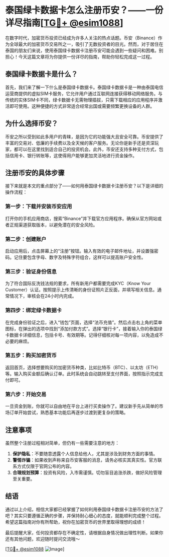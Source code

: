 # 泰国绿卡数据卡怎么注册币安？——一份详尽指南[[TG💪+ @esim1088](https://t.me/s/esim1088)]

在数字时代，加密货币投资已经成为许多人关注的热点话题。币安（Binance）作为全球最大的加密货币交易所之一，吸引了无数投资者的目光。然而，对于居住在泰国的朋友们来说，使用泰国绿卡数据卡注册币安可能会遇到一些疑问和困难。别担心！今天这篇文章将为你提供一份详尽的指南，帮助你轻松完成这一过程。

## 泰国绿卡数据卡是什么？

首先，我们来了解一下什么是泰国绿卡数据卡。泰国绿卡数据卡是一种由泰国电信运营商提供的虚拟SIM卡服务，它允许用户通过互联网连接获得移动网络服务。与传统的实体SIM卡不同，绿卡数据卡无需物理插拔，只需下载相应的应用程序并激活即可使用。这种便捷的方式非常适合经常出国或需要频繁更换设备的人群。

## 为什么选择币安？

币安之所以受到如此多用户的青睐，是因为它的功能强大且安全可靠。币安提供了丰富的交易对、低廉的手续费以及全天候的客户服务。无论你是新手还是资深玩家，都可以在这里找到适合自己的投资机会。此外，币安还支持多种支付方式，包括信用卡、银行转账等，这使得用户能够更加灵活地进行资金操作。

## 注册币安的具体步骤

接下来就是本文的重点部分了——如何用泰国绿卡数据卡注册币安？以下是详细的操作流程：

### 第一步：下载并安装币安应用
打开你的手机应用商店，搜索“Binance”并下载官方应用程序。确保从官方网站或者正规渠道获取版本，以避免潜在的安全风险。

### 第二步：创建账户
启动应用后，点击屏幕上的“注册”按钮。输入有效的电子邮件地址，并设置强密码。记住要包含字母、数字及特殊字符组合，这样可以提高账户安全性。

### 第三步：验证身份信息
为了符合国际反洗钱法规的要求，所有新用户都需要完成KYC（Know Your Customer）认证。按照提示上传清晰的身份证照片正反面，并填写相关信息。通常情况下，审核会在24小时内完成。

### 第四步：绑定绿卡数据卡
在完成身份验证之后，进入“钱包”页面，选择“法币充值”。然后点击右上角的菜单图标，在弹出的选项中找到“添加付款方式”。选择“银行卡”，接着输入你的泰国绿卡数据卡详细信息，包括卡号、有效期等。记得仔细核对每一项内容，以免造成不必要的麻烦。

### 第五步：购买加密货币
返回首页，选择想要购买的加密货币种类，比如比特币（BTC）、以太坊（ETH）等。输入购买金额后确认订单。此时系统会自动跳转至支付界面，按照指示完成支付即可。

### 第六步：开始交易
一旦资金到账，你就可以自由地在平台上进行买卖操作了。建议新手先从简单的市场订单开始尝试，熟悉基本功能后再逐步过渡到更复杂的策略。

## 注意事项

虽然整个注册过程相对简单，但仍有一些需要注意的地方：

1. **保护隐私**：不要随意透露个人信息给他人，尤其是涉及到财务方面的事情。
2. **警惕诈骗**：如果收到声称来自币安客服的消息，请务必核实其真实性。官方联系方式仅限于官网公布的内容。
3. **合理规划预算**：投资有风险，入市需谨慎。切勿盲目追涨杀跌，做好风险管理至关重要。

## 结语

通过以上介绍，相信大家都已经掌握了如何利用泰国绿卡数据卡注册币安的方法了吧？其实只要遵循正确的步骤，并保持耐心细心的态度，就能顺利完成整个过程。希望这篇指南对你有所帮助，祝你在加密货币的世界里取得理想的成绩！

最后提醒大家，任何投资都存在不确定性，请根据自身情况做出理性判断。如果你还有其他问题，欢迎随时提问交流哦～

[[TG💪+ @esim1088](https://t.me/s/esim1088) ![Image](https://i.postimg.cc/4NQfJmqS/Snipaste-2025-05-13-00-14-12.png)]